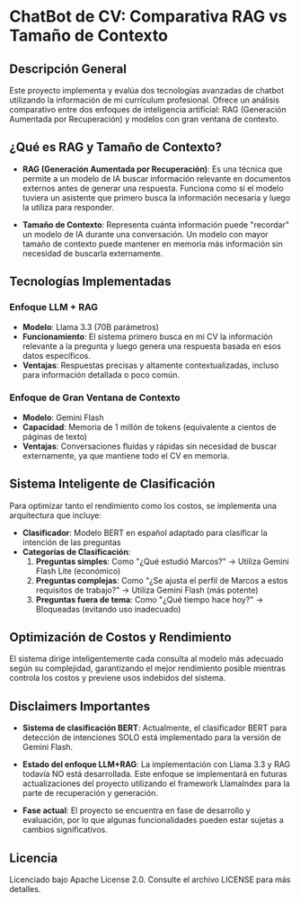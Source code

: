 # ChatBot de CV: Comparativa RAG vs Tamaño de Contexto

## Descripción General
Este proyecto implementa y evalúa dos tecnologías avanzadas de chatbot utilizando la información de mi currículum profesional. Ofrece un análisis comparativo entre dos enfoques de inteligencia artificial: RAG (Generación Aumentada por Recuperación) y modelos con gran ventana de contexto.

## ¿Qué es RAG y Tamaño de Contexto?
- **RAG (Generación Aumentada por Recuperación)**: Es una técnica que permite a un modelo de IA buscar información relevante en documentos externos antes de generar una respuesta. Funciona como si el modelo tuviera un asistente que primero busca la información necesaria y luego la utiliza para responder.

- **Tamaño de Contexto**: Representa cuánta información puede "recordar" un modelo de IA durante una conversación. Un modelo con mayor tamaño de contexto puede mantener en memoria más información sin necesidad de buscarla externamente.

## Tecnologías Implementadas

### Enfoque LLM + RAG
- **Modelo**: Llama 3.3 (70B parámetros)
- **Funcionamiento**: El sistema primero busca en mi CV la información relevante a la pregunta y luego genera una respuesta basada en esos datos específicos.
- **Ventajas**: Respuestas precisas y altamente contextualizadas, incluso para información detallada o poco común.

### Enfoque de Gran Ventana de Contexto
- **Modelo**: Gemini Flash
- **Capacidad**: Memoria de 1 millón de tokens (equivalente a cientos de páginas de texto)
- **Ventajas**: Conversaciones fluidas y rápidas sin necesidad de buscar externamente, ya que mantiene todo el CV en memoria.

## Sistema Inteligente de Clasificación

Para optimizar tanto el rendimiento como los costos, se implementa una arquitectura que incluye:

- **Clasificador**: Modelo BERT en español adaptado para clasificar la intención de las preguntas
- **Categorías de Clasificación**:
  1. **Preguntas simples**: Como "¿Qué estudió Marcos?" → Utiliza Gemini Flash Lite (económico)
  2. **Preguntas complejas**: Como "¿Se ajusta el perfil de Marcos a estos requisitos de trabajo?" → Utiliza Gemini Flash (más potente)
  3. **Preguntas fuera de tema**: Como "¿Qué tiempo hace hoy?" → Bloqueadas (evitando uso inadecuado)

## Optimización de Costos y Rendimiento
El sistema dirige inteligentemente cada consulta al modelo más adecuado según su complejidad, garantizando el mejor rendimiento posible mientras controla los costos y previene usos indebidos del sistema.

## Disclaimers Importantes

- **Sistema de clasificación BERT**: Actualmente, el clasificador BERT para detección de intenciones SOLO está implementado para la versión de Gemini Flash.

- **Estado del enfoque LLM+RAG**: La implementación con Llama 3.3 y RAG todavía NO está desarrollada. Este enfoque se implementará en futuras actualizaciones del proyecto utilizando el framework LlamaIndex para la parte de recuperación y generación.

- **Fase actual**: El proyecto se encuentra en fase de desarrollo y evaluación, por lo que algunas funcionalidades pueden estar sujetas a cambios significativos.

## Licencia
Licenciado bajo Apache License 2.0. Consulte el archivo LICENSE para más detalles.
